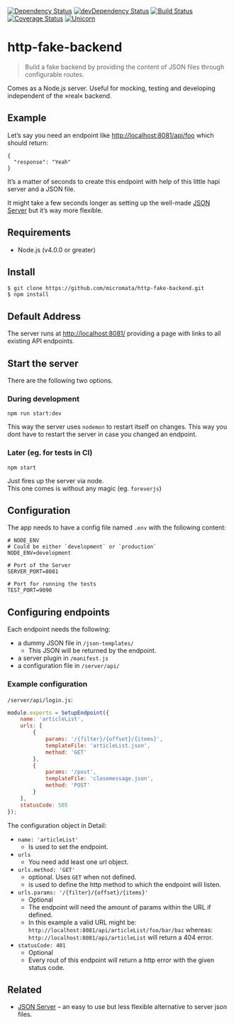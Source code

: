 [![Dependency Status](https://david-dm.org/micromata/http-fake-backend.svg)](https://david-dm.org/micromata/http-fake-backend)
[![devDependency Status](https://david-dm.org/micromata/http-fake-backend/dev-status.svg?theme=shields.io)](https://david-dm.org/micromata/http-fake-backend#info=devDependencies)
[![Build Status](https://travis-ci.org/micromata/http-fake-backend.svg?branch=master)](https://travis-ci.org/micromata/http-fake-backend)
[![Coverage Status](https://coveralls.io/repos/micromata/http-fake-backend/badge.svg?branch=master&service=github)](https://coveralls.io/github/micromata/http-fake-backend?branch=master)
[![Unicorn](https://img.shields.io/badge/unicorn-approved-ff69b4.svg?style=flat)](https://www.youtube.com/watch?v=qRC4Vk6kisY) 

# http-fake-backend

> Build a fake backend by providing the content of JSON files through configurable routes.

Comes as a Node.js server. Useful for mocking, testing and developing independent of the »real« backend.

## Example
Let’s say you need an endpoint like <http://localhost:8081/api/foo> which should return:

```
{
  "response": "Yeah"
}
```

It’s a matter of seconds to create this endpoint with help of this little hapi server and a JSON file.

It might take a few seconds longer as setting up the well-made [JSON Server](https://github.com/typicode/json-server) but it’s way more flexible.

## Requirements

- Node.js (v4.0.0 or greater)

## Install

```
$ git clone https://github.com/micromata/http-fake-backend.git
$ npm install
```

## Default Address
The server runs at <http://localhost:8081/> providing a page with links to all existing API endpoints.

## Start the server

There are the following two options.

### During development

```
npm run start:dev
```

This way the server uses `nodemon` to restart itself on changes. 
This way you dont have to restart the server in case you changed an endpoint. 


### Later (eg. for tests in CI)

```
npm start
```

Just fires up the server via node.  
This one comes is without any magic (eg. `foreverjs`)

## Configuration

The app needs to have a config file named `.env` with the following content:

```dosini
# NODE_ENV
# Could be either `development` or `production`
NODE_ENV=development

# Port of the Server
SERVER_PORT=8081

# Port for running the tests
TEST_PORT=9090
```

## Configuring endpoints

Each endpoint needs the following:

* a dummy JSON file in `/json-templates/`
	* This JSON will be returned by the endpoint.
* a server plugin in `/manifest.js`
* a configuration file in `/server/api/`

### Example configuration

`/server/api/login.js`:

```js
module.exports = SetupEndpoint({
    name: 'articleList',
    urls: [
        {
            params: '/{filter}/{offset}/{items}',
            templateFile: 'articleList.json',
            method: 'GET'
        },
        {
            params: '/post',
            templateFile: 'closemessage.json',
            method: 'POST'
        }
    ],
    statusCode: 505
});
```

The configuration object in Detail:

* `name: 'articleList'`  
	* Is used to set the endpoint.
* `urls`
	* You need add least one url object.
* `urls.method: 'GET'` 
	* optional. Uses `GET` when not defined.
	* is used to define the http method to which the endpoint will listen.
* `urls.params: '/{filter}/{offset}/{items}'`
	* Optional
	* The endpoint will need the amount of params within the URL if defined.
	* In this example a valid URL might be:
	  `http://localhost:8081/api/articleList/foo/bar/baz`
	  whereas:
	  `http://localhost:8081/api/articleList` will return a 404 error.
* `statusCode: 401`
	* Optional
	* Every rout of this endpoint will return a http error with the given status code.

## Related

* [JSON Server](https://github.com/typicode/json-server) – an easy to use but less flexible alternative to server json files.
